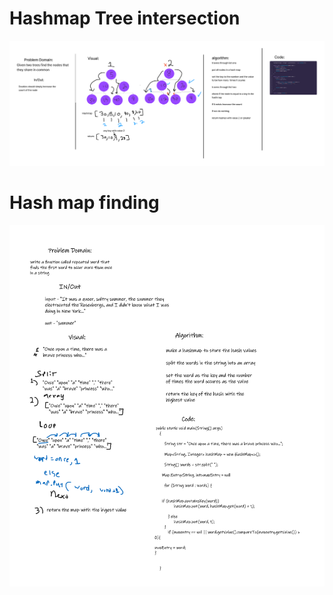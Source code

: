 # Hashmap Tree intersection
![Whiteboard intersection](intersection.png)

# Hash map finding

![Whitebord](hashmap-repeated-word.png)
